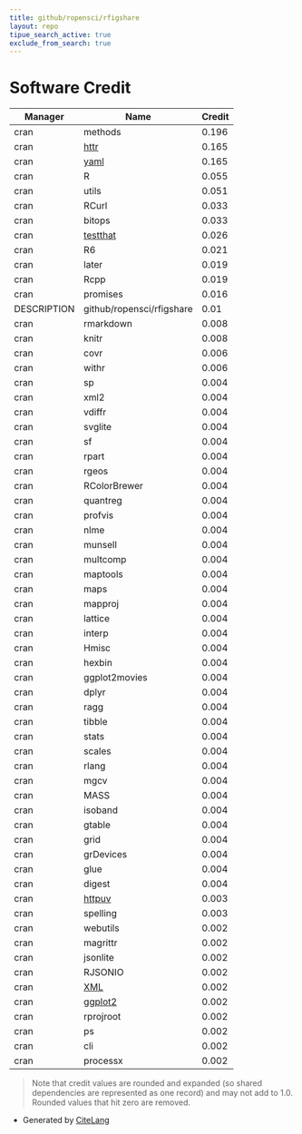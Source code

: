 ```yaml
---
title: github/ropensci/rfigshare
layout: repo
tipue_search_active: true
exclude_from_search: true
---
```

# Software Credit

|Manager|Name|Credit|
|-------|----|------|
|cran|methods|0.196|
|cran|[httr](https://httr.r-lib.org/)|0.165|
|cran|[yaml](https://github.com/vubiostat/r-yaml/)|0.165|
|cran|R|0.055|
|cran|utils|0.051|
|cran|RCurl|0.033|
|cran|bitops|0.033|
|cran|[testthat](https://testthat.r-lib.org)|0.026|
|cran|R6|0.021|
|cran|later|0.019|
|cran|Rcpp|0.019|
|cran|promises|0.016|
|DESCRIPTION|github/ropensci/rfigshare|0.01|
|cran|rmarkdown|0.008|
|cran|knitr|0.008|
|cran|covr|0.006|
|cran|withr|0.006|
|cran|sp|0.004|
|cran|xml2|0.004|
|cran|vdiffr|0.004|
|cran|svglite|0.004|
|cran|sf|0.004|
|cran|rpart|0.004|
|cran|rgeos|0.004|
|cran|RColorBrewer|0.004|
|cran|quantreg|0.004|
|cran|profvis|0.004|
|cran|nlme|0.004|
|cran|munsell|0.004|
|cran|multcomp|0.004|
|cran|maptools|0.004|
|cran|maps|0.004|
|cran|mapproj|0.004|
|cran|lattice|0.004|
|cran|interp|0.004|
|cran|Hmisc|0.004|
|cran|hexbin|0.004|
|cran|ggplot2movies|0.004|
|cran|dplyr|0.004|
|cran|ragg|0.004|
|cran|tibble|0.004|
|cran|stats|0.004|
|cran|scales|0.004|
|cran|rlang|0.004|
|cran|mgcv|0.004|
|cran|MASS|0.004|
|cran|isoband|0.004|
|cran|gtable|0.004|
|cran|grid|0.004|
|cran|grDevices|0.004|
|cran|glue|0.004|
|cran|digest|0.004|
|cran|[httpuv](https://github.com/rstudio/httpuv)|0.003|
|cran|spelling|0.003|
|cran|webutils|0.002|
|cran|magrittr|0.002|
|cran|jsonlite|0.002|
|cran|RJSONIO|0.002|
|cran|[XML](http://www.omegahat.net/RSXML/)|0.002|
|cran|[ggplot2](https://ggplot2.tidyverse.org)|0.002|
|cran|rprojroot|0.002|
|cran|ps|0.002|
|cran|cli|0.002|
|cran|processx|0.002|


> Note that credit values are rounded and expanded (so shared dependencies are represented as one record) and may not add to 1.0. Rounded values that hit zero are removed.


- Generated by [CiteLang](https://github.com/vsoch/citelang)
